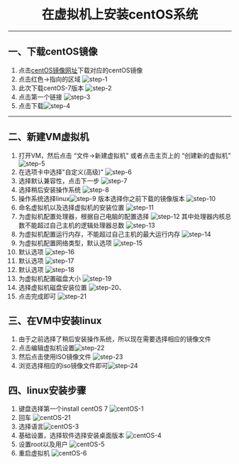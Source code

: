 # <center>在虚拟机上安装centOS系统</center>
---
## 一、下载centOS镜像
[centOS镜像网址]:https://www.centos.org/ "镜像网址"

1. 点击[centOS镜像网址]下载对应的centOS镜像
2. 点击红色→指向的区域 ![step-1](https://gitee.com/supermushroom-jay/linux/edit/master/createVM/res/vm_step_1.png)
3. 此次下载centOS-7版本 ![step-2](https://gitee.com/supermushroom-jay/linux/edit/master/createVM/res/vm_step_2.png)
4. 点击第一个链接 ![step-3](https://gitee.com/supermushroom-jay/linux/edit/master/createVM/res/vm_step_3.png)
5. 点击下载![step-4](https://gitee.com/supermushroom-jay/linux/edit/master/createVM/res/vm_step_4.png)
---
## 二、新建VM虚拟机
1. 打开VM，然后点击 “文件->新建虚拟机” 或者点击主页上的 “创建新的虚拟机” ![step-5](res\\vm_step_5.png)
2. 在选项卡中选择"自定义(高级)" ![step-6](res\\vm_step_6.png)
3. 选择默认兼容性，点击下一步 ![step-7](res\\vm_step_7.png)
4. 选择稍后安装操作系统 ![step-8](res\\vm_step_8.png)
5. 操作系统选择linux![step-9](res\\vm_step_9.png)
   版本选择你之前下载的镜像版本
   ![step-10](res\\vm_step_10.png)
6. 命名虚拟机以及选择虚拟机的安装位置 ![step-11](res\\vm_step_11.png)
7. 为虚拟机配置处理器，根据自己电脑的配置选择 ![step-12](res\\vm_step_12.png)
   其中处理器内核总数不能超过自己主机的逻辑处理器总数
   ![step-13](res\\vm_step_13.png)
8. 为虚拟机配置运行内存，不能超过自己主机的最大运行内存 ![step-14](res\\vm_step_14.png)
9. 为虚拟机配置网络类型，默认选项 ![step-15](res\\vm_step_15.png)
10. 默认选项 ![step-16](res\\vm_step_16.png)
11. 默认选项 ![step-17](res\\vm_step_17.png)
12. 默认选项 ![step-18](res\\vm_step_18.png)
13. 为虚拟机配置磁盘大小 ![step-19](res\\vm_step_19.png)
14. 选择虚拟机磁盘安装位置 ![step-20](res\\vm_step_20.png)、
15. 点击完成即可 ![step-21](res\\vm_step_21.png)

## 三、在VM中安装linux
1. 由于之前选择了稍后安装操作系统，所以现在需要选择相应的镜像文件
2. 点击编辑虚拟机设置![step-22](res\\vm_step_22.png)
3. 然后点击使用ISO镜像文件 ![step-23](res\\vm_step_23.png)
4. 浏览选择相应的iso镜像文件即可![step-24](res\\vm_step_24.png)

## 四、linux安装步骤
1. 键盘选择第一个install centOS 7 ![centOS-1](res\\centOS_1.png)
2. 回车 ![centOS-21](res\\centOS_2.png)
3. 选择语言![centOS-3](res\\centOS_3.png)
4. 基础设置，选择软件选择安装桌面版本 ![centOS-4](res\\centOS_4.png)
5. 设置root以及用户 ![centOS-5](res\\centOS_5.png)
6. 重启虚拟机 ![centOS-6](res\\centOS_6.png)